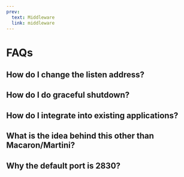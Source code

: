 ```yaml
---
prev:
  text: Middleware
  link: middleware
---
```


# FAQs

## How do I change the listen address?

## How do I do graceful shutdown?

## How do I integrate into existing applications?

## What is the idea behind this other than Macaron/Martini?

## Why the default port is 2830?
